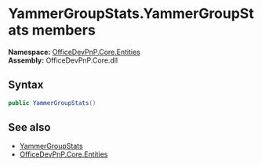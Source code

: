 # YammerGroupStats.YammerGroupStats members 
  

**Namespace:** [OfficeDevPnP.Core.Entities](OfficeDevPnP.Core.Entities.md)  
**Assembly:** OfficeDevPnP.Core.dll  
## Syntax
```C#
public YammerGroupStats()
```
## See also
- [YammerGroupStats](OfficeDevPnP.Core.Entities.YammerGroupStats.md)
- [OfficeDevPnP.Core.Entities](OfficeDevPnP.Core.Entities.md)
